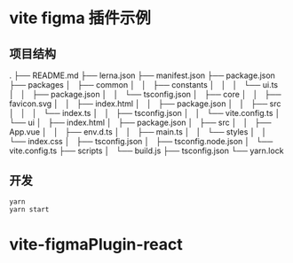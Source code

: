 # vite figma 插件示例

## 项目结构

.
├── README.md
├── lerna.json
├── manifest.json
├── package.json
├── packages
│   ├── common
│   │   ├── constants
│   │   │   └── ui.ts
│   │   ├── package.json
│   │   └── tsconfig.json
│   ├── core
│   │   ├── favicon.svg
│   │   ├── index.html
│   │   ├── package.json
│   │   ├── src
│   │   │   └── index.ts
│   │   ├── tsconfig.json
│   │   └── vite.config.ts
│   └── ui
│   ├── index.html
│   ├── package.json
│   ├── src
│   │   ├── App.vue
│   │   ├── env.d.ts
│   │   ├── main.ts
│   │   └── styles
│   │   └── index.css
│   ├── tsconfig.json
│   ├── tsconfig.node.json
│   └── vite.config.ts
├── scripts
│   └── build.js
├── tsconfig.json
└── yarn.lock

## 开发

```base
yarn
yarn start
```

# vite-figmaPlugin-react

